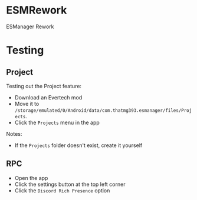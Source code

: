 # ESMRework
ESManager Rework

# Testing

## Project
Testing out the Project feature:
- Download an Evertech mod
- Move it to `/storage/emulated/0/Android/data/com.thatmg393.esmanager/files/Projects`.
- Click the `Projects` menu in the app

Notes:
- If the `Projects` folder doesn't exist, create it yourself

## RPC
- Open the app
- Click the settings button at the top left corner
- Click the `Discord Rich Presence` option
